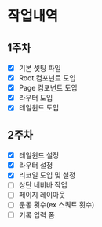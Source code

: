 # 작업내역
## 1주차
- [x] 기본 셋팅 파일
- [x] Root 컴포넌트 도입
- [x] Page 컴포넌트 도입
- [x] 라우터 도입
- [x] 테일윈드 도입
## 2주차
- [x] 테일윈드 설정
- [x] 라우터 설정
- [x] 리코일 도입 및 설정
- [ ] 상단 네비바 작업
- [ ] 페이지 레이아웃
- [ ] 운동 횟수(ex 스쿼트 횟수)
- [ ] 기록 입력 폼